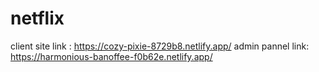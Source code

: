 # netflix

client site link : https://cozy-pixie-8729b8.netlify.app/
admin pannel link: https://harmonious-banoffee-f0b62e.netlify.app/

